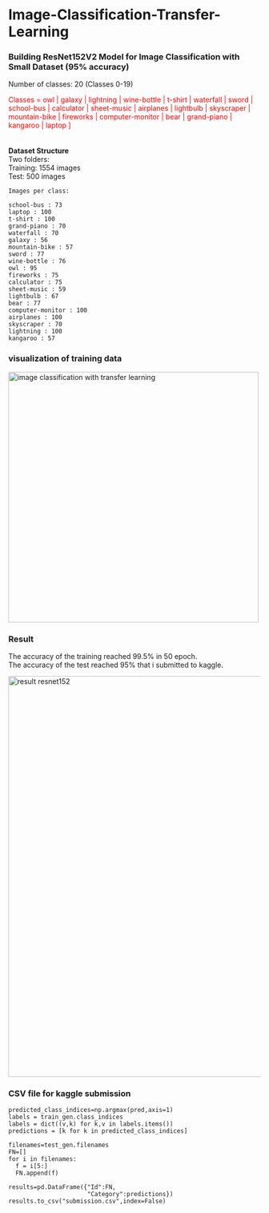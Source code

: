 # Image-Classification-Transfer-Learning
### Building ResNet152V2 Model for Image Classification with Small Dataset (95% accuracy)

Number of classes: 20 (Classes 0-19)<br>

<font color="red"> Classes = owl | galaxy | lightning | wine-bottle | t-shirt | waterfall |  sword |  school-bus |
                         calculator | sheet-music | airplanes |  lightbulb |  skyscraper | mountain-bike | fireworks | 
                         computer-monitor | bear | grand-piano | kangaroo | laptop ]</font><br>
<br>                     
<b>Dataset Structure</b><br>
   Two folders:<br>
  Training: 1554 images<br>
    Test: 500 images<br>
 
    Images per class:
    
    school-bus : 73
    laptop : 100
    t-shirt : 100
    grand-piano : 70
    waterfall : 70
    galaxy : 56
    mountain-bike : 57
    sword : 77
    wine-bottle : 76
    owl : 95
    fireworks : 75
    calculator : 75
    sheet-music : 59
    lightbulb : 67
    bear : 77
    computer-monitor : 100
    airplanes : 100
    skyscraper : 70
    lightning : 100
    kangaroo : 57   

### visualization of training data 
<img src="https://github.com/miladfa7/Image-Classification-Transfer-Learning/blob/master/images/dataet%20image%20classification.png" width="500" alt="image classification with transfer learning ">

### Result 
The accuracy of the training reached 99.5% in 50 epoch.<br>
The accuracy of the test reached 95% that i submitted to kaggle.<br>

<img src="https://github.com/miladfa7/Image-Classification-Transfer-Learning/blob/master/images/result.png" width="800" alt="result resnet152"> </img>


### CSV file for kaggle submission<br>
```
predicted_class_indices=np.argmax(pred,axis=1)
labels = train_gen.class_indices
labels = dict((v,k) for k,v in labels.items())
predictions = [k for k in predicted_class_indices]

filenames=test_gen.filenames
FN=[]
for i in filenames:
  f = i[5:]
  FN.append(f)
 
results=pd.DataFrame({"Id":FN,
                      "Category":predictions})
results.to_csv("submission.csv",index=False)
```
